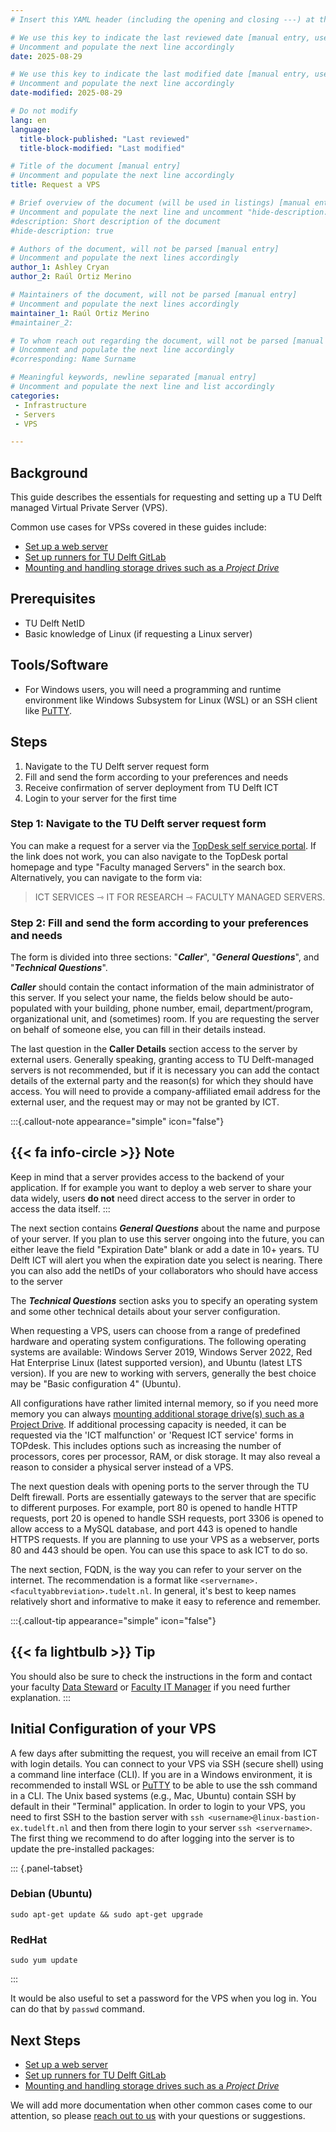 ```yaml
---
# Insert this YAML header (including the opening and closing ---) at the beginning of the document and fill it out accordingly

# We use this key to indicate the last reviewed date [manual entry, use YYYY-MM-DD]
# Uncomment and populate the next line accordingly
date: 2025-08-29

# We use this key to indicate the last modified date [manual entry, use YYYY-MM-DD]
# Uncomment and populate the next line accordingly
date-modified: 2025-08-29

# Do not modify
lang: en
language: 
  title-block-published: "Last reviewed"
  title-block-modified: "Last modified"

# Title of the document [manual entry]
# Uncomment and populate the next line accordingly
title: Request a VPS

# Brief overview of the document (will be used in listings) [manual entry]
# Uncomment and populate the next line and uncomment "hide-description: true".
#description: Short description of the document
#hide-description: true

# Authors of the document, will not be parsed [manual entry]
# Uncomment and populate the next lines accordingly
author_1: Ashley Cryan
author_2: Raúl Ortiz Merino

# Maintainers of the document, will not be parsed [manual entry]
# Uncomment and populate the next lines accordingly
maintainer_1: Raúl Ortiz Merino
#maintainer_2:

# To whom reach out regarding the document, will not be parsed [manual entry]
# Uncomment and populate the next line accordingly
#corresponding: Name Surname

# Meaningful keywords, newline separated [manual entry]
# Uncomment and populate the next line and list accordingly
categories: 
 - Infrastructure
 - Servers
 - VPS

---
```


## Background
This guide describes the essentials for requesting and setting up a TU Delft managed Virtual Private Server (VPS). 

Common use cases for VPSs covered in these guides include:

* [Set up a web server](../infrastructure/web_servers.md)
* [Set up runners for TU Delft GitLab](../software/automation/gitlab/gitlab_docker.md)
* [Mounting and handling storage drives such as a *Project Drive*](../data/data_storage/project_drive_mounting.md)

## Prerequisites
* TU Delft NetID
* Basic knowledge of Linux (if requesting a Linux server)

## Tools/Software
* For Windows users, you will need a programming and runtime environment like Windows Subsystem for Linux (WSL) or an SSH client like [PuTTY](https://www.putty.org/).

## Steps
1. Navigate to the TU Delft server request form
2. Fill and send the form according to your preferences and needs
3. Receive confirmation of server deployment from TU Delft ICT 
4. Login to your server for the first time

### Step 1: Navigate to the TU Delft server request form
You can make a request for a server via the [TopDesk self service portal](https://tudelft.topdesk.net/tas/public/ssp/content/detail/service?unid=71ba4c9678e041fd99dad8e7e11dd0e2). If the link does not work, you can also navigate to the TopDesk portal homepage and type "Faculty managed Servers" in the search box. Alternatively, you can navigate to the form via:

> ICT SERVICES ⇾ IT FOR RESEARCH ⇾ FACULTY MANAGED SERVERS.

### Step 2: Fill and send the form according to your preferences and needs
The form is divided into three sections: "_**Caller**_", "_**General Questions**_", and "_**Technical Questions**_".

_**Caller**_ should contain the contact information of the main administrator of this server. If you select your name, the fields below should be auto-populated with your building, phone number, email, department/program, organizational unit, and (sometimes) room. If you are requesting the server on behalf of someone else, you can fill in their details instead.

The last question in the **Caller Details** section access to the server by external users. Generally speaking, granting access to TU Delft-managed servers is not recommended, but if it is necessary you can add the contact details of the external party and the reason(s) for which they should have access. You will need to provide a company-affiliated email address for the external user, and the request may or may not be granted by ICT. 

:::{.callout-note appearance="simple" icon="false"}
## {{< fa info-circle >}} Note
Keep in mind that a server provides access to the backend of your application. If for example you want to deploy a web server to share your data widely, users **do not** need direct access to the server in order to access the data itself. 
:::

The next section contains _**General Questions**_ about the name and purpose of your server. If you plan to use this server ongoing into the future, you can either leave the field "Expiration Date" blank or add a date in 10+ years. TU Delft ICT will alert you when the expiration date you select is nearing. There you can also add the netIDs of your collaborators who should have access to the server

The _**Technical Questions**_ section asks you to specify an operating system and some other technical details about your server configuration.

When requesting a VPS, users can choose from a range of predefined hardware and operating system configurations. The following operating systems are available: Windows Server 2019, Windows Server 2022, Red Hat Enterprise Linux (latest supported version), and Ubuntu (latest LTS version). If you are new to working with servers, generally the best choice may be "Basic configuration 4" (Ubuntu). 

All configurations have rather limited internal memory, so if you need more memory you can always [mounting additional storage drive(s) such as a Project Drive](../data/data_storage/project_drive_mounting.md). If additional processing capacity is needed, it can be requested via the 'ICT malfunction' or 'Request ICT service' forms in TOPdesk. This includes options such as increasing the number of processors, cores per processor, RAM, or disk storage. It may also reveal a reason to consider a physical server instead of a VPS.

The next question deals with opening ports to the server through the TU Delft firewall. Ports are essentially gateways to the server that are specific to different purposes. For example, port 80 is opened to handle HTTP requests, port 20 is opened to handle SSH requests, port 3306 is opened to allow access to a MySQL database, and port 443 is opened to handle HTTPS requests. If you are planning to use your VPS as a webserver, ports 80 and 443 should be open. You can use this space to ask ICT to do so. 

The next section, FQDN, is the way you can refer to your server on the internet. The recommendation is a format like `<servername>.<facultyabbreviation>.tudelt.nl`. In general, it's best to keep names relatively short and informative to make it easy to reference and remember.

:::{.callout-tip appearance="simple" icon="false"}
## {{< fa lightbulb >}} Tip
You should also be sure to check the instructions in the form and contact your faculty [Data Steward](https://www.tudelft.nl/en/library/current-topics/research-data-management/r/support/data-stewardship/contact/) or [Faculty IT Manager](https://intranet.tudelft.nl/en/-/faculty-it-manager) if you need further explanation.
:::

## Initial Configuration of your VPS
A few days after submitting the request, you will receive an email from ICT with login details. You can connect to your VPS via SSH (secure shell) using a command line interface (CLI). If you are in a Windows environment, it is recommended to install WSL or [PuTTY](https://www.putty.org/) to be able to use the ssh command in a CLI. The Unix based systems (e.g., Mac, Ubuntu) contain SSH by default in their "Terminal" application. In order to login to your VPS, you need to first SSH to the bastion server with `ssh <username>@linux-bastion-ex.tudelft.nl` and then from there login to your server `ssh <servername>`. The first thing we recommend to do after logging into the server is to update the pre-installed packages:

::: {.panel-tabset}

### Debian (Ubuntu)

```
sudo apt-get update && sudo apt-get upgrade
```

### RedHat

```
sudo yum update
```

:::

It would be also useful to set a password for the VPS when you log in. You can do that by `passwd` command. 

## Next Steps

* [Set up a web server](../infrastructure/web_servers.md)
* [Set up runners for TU Delft GitLab](../software/automation/gitlab/gitlab_docker.md)
* [Mounting and handling storage drives such as a *Project Drive*](../data/data_storage/project_drive_mounting.md)

We will add more documentation when other common cases come to our attention, so please [reach out to us](../../CONTRIBUTING.md) with your questions or suggestions.